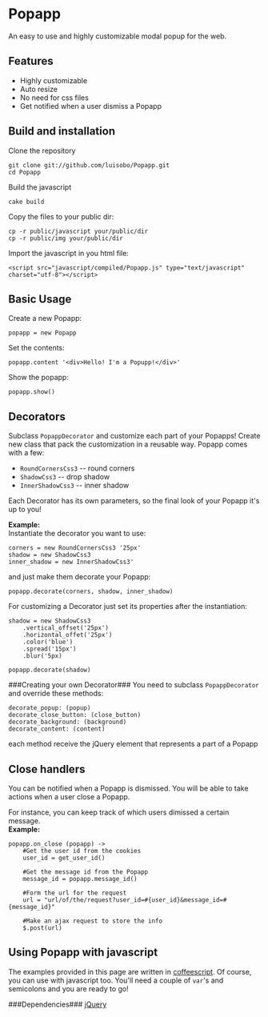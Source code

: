 Popapp
=====
An easy to use and highly customizable modal popup for the web.

Features
-----
* Highly customizable
* Auto resize
* No need for css files
* Get notified when a user dismiss a Popapp

Build and installation
-----
Clone the repository
<pre><code>git clone git://github.com/luisobo/Popapp.git
cd Popapp</code></pre>
Build the javascript
<pre><code>cake build</code></pre>
Copy the files to your public dir:
<pre><code>cp -r public/javascript your/public/dir
cp -r public/img your/public/dir</pre></code>  
Import the javascript in you html file:
<pre><code>&lt;script src="javascript/compiled/Popapp.js" type="text/javascript" charset="utf-8"&gt;&lt;/script&gt;
</pre></code>  

Basic Usage
-----
Create a new Popapp:
<pre><code>popapp = new Popapp</code></pre>
Set the contents:
<pre><code>popapp.content '&lt;div>Hello! I'm a Popupp!&lt;/div>'</code></pre>
Show the popapp:
<pre><code>popapp.show()</code></pre>

Decorators
-----
Subclass `PopappDecorator` and customize each part of your Popapps! Create new class that pack the customization in a reusable way. Popapp comes with a few:  

* `RoundCornersCss3` -- round corners
* `ShadowCss3` -- drop shadow
* `InnerShadowCss3` -- inner shadow

Each Decorator has its own parameters, so the final look of your Popapp it's up to you!

<b>Example:</b>  
Instantiate the decorator you want to use:
<pre><code>corners = new RoundCornersCss3 '25px'
shadow = new ShadowCss3
inner_shadow = new InnerShadowCss3'</code></pre>

and just make them decorate your Popapp:
<pre><code>popapp.decorate(corners, shadow, inner_shadow)</code></pre>

For customizing a Decorator just set its properties after the instantiation:
<pre><code>shadow = new ShadowCss3
	.vertical_offset('25px')
	.horizontal_offet('25px')
	.color('blue')
	.spread('15px')
	.blur('5px)
	
popapp.decorate(shadow)</code></pre>

###Creating your own Decorator###
You need to subclass `PopappDecorator` and override these methods:
<pre><code>decorate_popup: (popup)
decorate_close_button: (close_button)
decorate_background: (background)
decorate_content: (content)
</code></pre>
each method receive the jQuery element that represents a part of a Popapp

Close handlers
-----
You can be notified when a Popapp is dismissed. You will be able to take actions when a user close a Popapp.

For instance, you can keep track of which users dimissed a certain message.  
<b>Example:</b>
<pre><code>popapp.on_close (popapp) ->
	#Get the user id from the cookies
	user_id = get_user_id()
	
	#Get the message id from the Popapp
	message_id = popapp.message_id()
	
	#Form the url for the request
	url = "url/of/the/request?user_id=#{user_id}&message_id=#{message_id}"
	
	#Make an ajax request to store the info
	$.post(url)
</code></pre>

Using Popapp with javascript
-----
The examples provided in this page are written in [coffeescript](http://jashkenas.github.com/coffee-script). Of course, you can use with javascript too. You'll need a couple of `var`'s and semicolons and you are ready to go!

###Dependencies###
[jQuery](http://www.jquery.com)

	



	